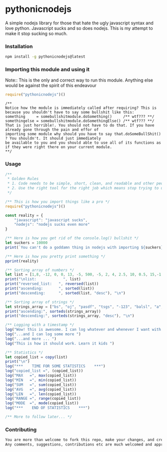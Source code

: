# pythonicnodejs
A simple nodejs library for those that hate the ugly javascript syntax and love python. Javascript sucks and so does nodejs. This is my attempt to make it stop sucking so much.

### Installation
```bash
npm install -g pythonicnodejs@latest
```
        
### Importing this module and using it 
Note:: This is the only and correct way to run this module. Anything else would be against the spirit of this endeavour  
```javascript
require("pythonicnodejs")()
```

```text
/**
Notice how the module is immediately called after requiring? This is because you shouldn't have to say some bullshit like this:
something     = somebullshitmodule.doSomething()     /** wtf??? **/ 
somethingelse = somebullshitmodule.doSomethingElse() /** wtf??? **/ 
That is just horrible!. You should not have to do that. If you have already gone through the pain and effor of 
importing some module why should you have to say that.doSomeBullShit() ? You shouldn't. It should just immediately
be available to you and you should able to use all of its functions as if they were right there on your current module.
**/
```


### Usage
```javascript
/**
 * Golden Rules
 * 1. Code needs to be simple, short, clean, and readable and other people need to be able to contribute to it
 * 2. Use the right tool for the right job which means stop trying to use nodejs for everything. It is not a right tool for anything!
 */

/** This is how you import things like a pro */
require("pythonicnodejs")()

const reality = {
    "javascript": "javascript sucks",
    "nodejs": "nodejs sucks even more"
}

/** Here is how you get rid of the console.log() bullshit */
let suckers = 10000
print(`You can't do a goddamn thing in nodejs with importing ${suckers} libraries. It is horrible!`)
```

```javascript
/** Here is how you pretty print something */
pprint(reality)

/** Sorting array of numbers */
let list = [1,8, -12, 0, 0, 13, -5, 500, -5, 2, 4, 2.5, 10, 0.5, 15,-1.1, 18, -5, 20]
print("\nlist:            ", list)
print("reversed_list:   ", reversed(list))
print("ascending:       ", sorted(list))
print("descending:      ", sorted(list, "desc"), "\n")

/** Sorting array of strings */
let strings_array = ["bs", "oj", "pasdf", "tsgs", "-123", "balsl", "a", "z", "asdf", "alskjdf l203i", "423sd"]
print("ascending:", sorteds(strings_array))
print("descending:", sorteds(strings_array, "desc"), "\n")

/** Logging with a timestamp */
log("Wow! this is awesome. I can log whatever and whenever I want with a timstamp and no more console.log bullshit or some dumbass logging module")
log("...and I can log some more ")
log("...and more ... ")
log("This is how it should work. Learn it kids ")

/** Statistics */
let copied_list = copy(list)
print("\n")
log("***    TIME FOR SOME STATISTICS    ***")
log("copied_list =", (copied_list))
log("MAX   =", max(copied_list))
log("MIN   =", min(copied_list))
log("SUM   =", sum(copied_list))
log("AVG   =", avg(copied_list))
log("LEN   =", len(copied_list))
log("RANGE =", range(copied_list))
log("MODE  =", mode(copied_list))
log("***    END OF STATISTICS    ***")

/** More to follow later... */
```
### Contributing
```bash
You are more than welcome to fork this repo, make your changes, and create pull requests. I will attend to them ASAP.
Any comments, suggestions, contributions etc are much welcomed and appreciated!
```